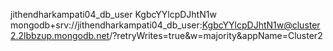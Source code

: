 jithendharkampati04_db_user
KgbcYYlcpDJhtN1w
mongodb+srv://jithendharkampati04_db_user:KgbcYYlcpDJhtN1w@cluster2.2lbbzup.mongodb.net/?retryWrites=true&w=majority&appName=Cluster2